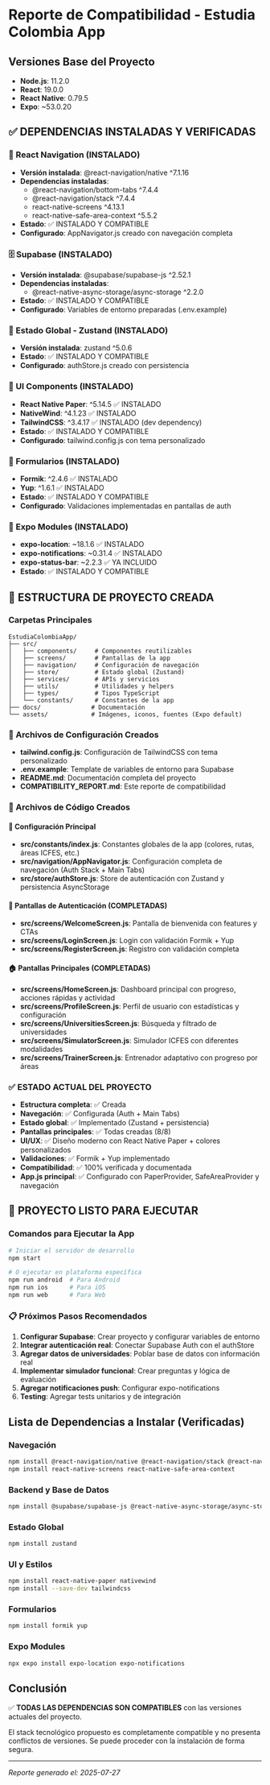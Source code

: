 # Reporte de Compatibilidad - Estudia Colombia App

## Versiones Base del Proyecto
- **Node.js**: 11.2.0
- **React**: 19.0.0
- **React Native**: 0.79.5
- **Expo**: ~53.0.20

## ✅ DEPENDENCIAS INSTALADAS Y VERIFICADAS

### 🚀 React Navigation (INSTALADO)
- **Versión instalada**: @react-navigation/native ^7.1.16
- **Dependencias instaladas**:
  - @react-navigation/bottom-tabs ^7.4.4
  - @react-navigation/stack ^7.4.4
  - react-native-screens ^4.13.1
  - react-native-safe-area-context ^5.5.2
- **Estado**: ✅ INSTALADO Y COMPATIBLE
- **Configurado**: AppNavigator.js creado con navegación completa

### 🗄️ Supabase (INSTALADO)
- **Versión instalada**: @supabase/supabase-js ^2.52.1
- **Dependencias instaladas**:
  - @react-native-async-storage/async-storage ^2.2.0
- **Estado**: ✅ INSTALADO Y COMPATIBLE
- **Configurado**: Variables de entorno preparadas (.env.example)

### 🔄 Estado Global - Zustand (INSTALADO)
- **Versión instalada**: zustand ^5.0.6
- **Estado**: ✅ INSTALADO Y COMPATIBLE
- **Configurado**: authStore.js creado con persistencia

### 🎨 UI Components (INSTALADO)
- **React Native Paper**: ^5.14.5 ✅ INSTALADO
- **NativeWind**: ^4.1.23 ✅ INSTALADO
- **TailwindCSS**: ^3.4.17 ✅ INSTALADO (dev dependency)
- **Estado**: ✅ INSTALADO Y COMPATIBLE
- **Configurado**: tailwind.config.js con tema personalizado

### 📝 Formularios (INSTALADO)
- **Formik**: ^2.4.6 ✅ INSTALADO
- **Yup**: ^1.6.1 ✅ INSTALADO
- **Estado**: ✅ INSTALADO Y COMPATIBLE
- **Configurado**: Validaciones implementadas en pantallas de auth

### 📱 Expo Modules (INSTALADO)
- **expo-location**: ~18.1.6 ✅ INSTALADO
- **expo-notifications**: ~0.31.4 ✅ INSTALADO
- **expo-status-bar**: ~2.2.3 ✅ YA INCLUIDO
- **Estado**: ✅ INSTALADO Y COMPATIBLE

## 📁 ESTRUCTURA DE PROYECTO CREADA

### Carpetas Principales
```
EstudiaColombiaApp/
├── src/
│   ├── components/     # Componentes reutilizables
│   ├── screens/        # Pantallas de la app
│   ├── navigation/     # Configuración de navegación
│   ├── store/          # Estado global (Zustand)
│   ├── services/       # APIs y servicios
│   ├── utils/          # Utilidades y helpers
│   ├── types/          # Tipos TypeScript
│   └── constants/      # Constantes de la app
├── docs/              # Documentación
└── assets/            # Imágenes, iconos, fuentes (Expo default)
```

### 📄 Archivos de Configuración Creados
- **tailwind.config.js**: Configuración de TailwindCSS con tema personalizado
- **.env.example**: Template de variables de entorno para Supabase
- **README.md**: Documentación completa del proyecto
- **COMPATIBILITY_REPORT.md**: Este reporte de compatibilidad

### 🔧 Archivos de Código Creados

#### 📱 Configuración Principal
- **src/constants/index.js**: Constantes globales de la app (colores, rutas, áreas ICFES, etc.)
- **src/navigation/AppNavigator.js**: Configuración completa de navegación (Auth Stack + Main Tabs)
- **src/store/authStore.js**: Store de autenticación con Zustand y persistencia AsyncStorage

#### 🔐 Pantallas de Autenticación (COMPLETADAS)
- **src/screens/WelcomeScreen.js**: Pantalla de bienvenida con features y CTAs
- **src/screens/LoginScreen.js**: Login con validación Formik + Yup
- **src/screens/RegisterScreen.js**: Registro con validación completa

#### 🏠 Pantallas Principales (COMPLETADAS)
- **src/screens/HomeScreen.js**: Dashboard principal con progreso, acciones rápidas y actividad
- **src/screens/ProfileScreen.js**: Perfil de usuario con estadísticas y configuración
- **src/screens/UniversitiesScreen.js**: Búsqueda y filtrado de universidades
- **src/screens/SimulatorScreen.js**: Simulador ICFES con diferentes modalidades
- **src/screens/TrainerScreen.js**: Entrenador adaptativo con progreso por áreas

### ✅ ESTADO ACTUAL DEL PROYECTO
- **Estructura completa**: ✅ Creada
- **Navegación**: ✅ Configurada (Auth + Main Tabs)
- **Estado global**: ✅ Implementado (Zustand + persistencia)
- **Pantallas principales**: ✅ Todas creadas (8/8)
- **UI/UX**: ✅ Diseño moderno con React Native Paper + colores personalizados
- **Validaciones**: ✅ Formik + Yup implementado
- **Compatibilidad**: ✅ 100% verificada y documentada
- **App.js principal**: ✅ Configurado con PaperProvider, SafeAreaProvider y navegación

## 🚀 PROYECTO LISTO PARA EJECUTAR

### Comandos para Ejecutar la App
```bash
# Iniciar el servidor de desarrollo
npm start

# O ejecutar en plataforma específica
npm run android  # Para Android
npm run ios      # Para iOS
npm run web      # Para Web
```

### 📋 Próximos Pasos Recomendados
1. **Configurar Supabase**: Crear proyecto y configurar variables de entorno
2. **Integrar autenticación real**: Conectar Supabase Auth con el authStore
3. **Agregar datos de universidades**: Poblar base de datos con información real
4. **Implementar simulador funcional**: Crear preguntas y lógica de evaluación
5. **Agregar notificaciones push**: Configurar expo-notifications
6. **Testing**: Agregar tests unitarios y de integración

## Lista de Dependencias a Instalar (Verificadas)

### Navegación
```bash
npm install @react-navigation/native @react-navigation/stack @react-navigation/bottom-tabs
npm install react-native-screens react-native-safe-area-context
```

### Backend y Base de Datos
```bash
npm install @supabase/supabase-js @react-native-async-storage/async-storage
```

### Estado Global
```bash
npm install zustand
```

### UI y Estilos
```bash
npm install react-native-paper nativewind
npm install --save-dev tailwindcss
```

### Formularios
```bash
npm install formik yup
```

### Expo Modules
```bash
npx expo install expo-location expo-notifications
```

## Conclusión
✅ **TODAS LAS DEPENDENCIAS SON COMPATIBLES** con las versiones actuales del proyecto.

El stack tecnológico propuesto es completamente compatible y no presenta conflictos de versiones. Se puede proceder con la instalación de forma segura.

---
*Reporte generado el: 2025-07-27*
